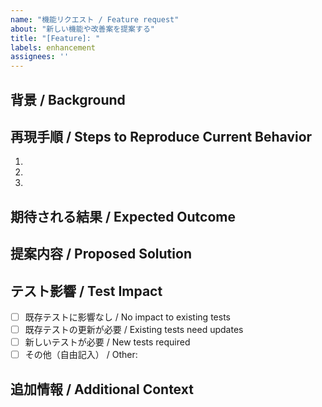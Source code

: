 ```yaml
---
name: "機能リクエスト / Feature request"
about: "新しい機能や改善案を提案する"
title: "[Feature]: "
labels: enhancement
assignees: ''
---
```


## 背景 / Background

<!-- 解決したい課題やきっかけを記述してください -->

## 再現手順 / Steps to Reproduce Current Behavior
1. 
2. 
3. 

## 期待される結果 / Expected Outcome

<!-- 実現したい理想的な振る舞いやゴール -->

## 提案内容 / Proposed Solution

<!-- 実装アイデアやアプローチ案 -->

## テスト影響 / Test Impact
- [ ] 既存テストに影響なし / No impact to existing tests
- [ ] 既存テストの更新が必要 / Existing tests need updates
- [ ] 新しいテストが必要 / New tests required
- [ ] その他（自由記入） / Other: 

## 追加情報 / Additional Context

<!-- 関連する資料やスクリーンショットなど -->
